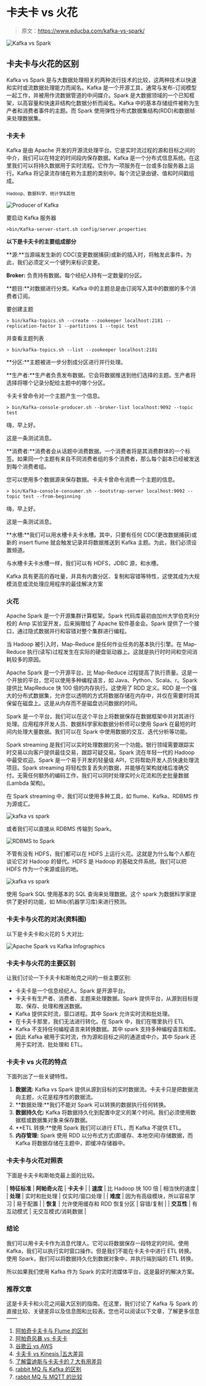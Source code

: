 # 卡夫卡 vs 火花

> 原文：<https://www.educba.com/kafka-vs-spark/>

![Kafka vs Spark](img/d096dc140f7a5aa71f210086763a4400.png)



## 卡夫卡与火花的区别

Kafka vs Spark 是与大数据处理相关的两种流行技术的比较，这两种技术以快速和实时或流数据处理能力而闻名。Kafka 是一个开源工具，通常与发布-订阅模型一起工作，并被用作流数据管道的中间媒介。Spark 是大数据领域的一个已知框架，以高容量和快速非结构化数据分析而闻名。Kafka 中的基本存储组件被称为生产者和消费者事件的主题。而 Spark 使用弹性分布式数据集结构(RDD)和数据帧来处理数据集。

### 卡夫卡

Kafka 是由 Apache 开发的开源流处理平台。它是实时流过程的源和目标之间的中介，我们可以在特定的时间段内保存数据。Kafka 是一个分布式信息系统。在这里我们可以将持久数据用于实时流程。它作为一项服务在一台或多台服务器上运行。Kafka 将记录流存储在称为主题的类别中。每个流记录由键、值和时间戳组成。

<small>Hadoop、数据科学、统计学&其他</small>

![Producer of Kafka](img/d862e652ebe644999edbcdfd5b4b8194.png)



要启动 Kafka 服务器

`>bin/Kafka-server-start.sh config/server.properties`

**以下是卡夫卡的主要组成部分**

**源:**当源端发生新的 CDC(变更数据捕获)或新的插入时，将触发此事件。为此，我们必须定义一个键列来标识变更。

**Broker:** 负责持有数据。每个经纪人持有一定数量的分区。

**题目:**对数据进行分类。Kafka 中的主题总是由订阅写入其中的数据的多个消费者订阅。

要创建主题

`> bin/kafka-topics.sh --create --zookeeper localhost:2181 --replication-factor 1 --partitions 1 --topic test`

并查看主题列表

`> bin/kafka-topics.sh --list --zookeeper localhost:2181`

**分区:**主题被进一步分割成分区进行并行处理。

**生产者:**生产者负责发布数据。它会将数据推送到他们选择的主题。生产者将选择将哪个记录分配给主题中的哪个分区。

卡夫卡曾命令对一个主题产生一个信息。

`> bin/Kafka-console-producer.sh --broker-list localhost:9092 --topic test`

嗨，早上好。

这是一条测试消息。

**消费者:**消费者会从话题中消费数据。一个消费者将是其消费群体的一个标签。如果同一个主题有来自不同消费者组的多个消费者，那么每个副本已经被发送到每个消费者组。

您可以使用多个数据源来保存数据。卡夫卡曾命令消费一个主题的信息。

`> bin/Kafka-console-consumer.sh --bootstrap-server localhost:9092 --topic test --from-beginning`

嗨，早上好。

这是一条测试消息。

**水槽:**我们可以用水槽卡夫卡水槽。其中，只要有任何 CDC(更改数据捕获)或新的 insert flume 就会触发记录并将数据推送到 Kafka 主题。为此，我们必须设置频道。

与水槽卡夫卡水槽一样，我们可以有 HDFS，JDBC 源，和水槽。

Kafka 具有更高的吞吐量，并具有内置分区、复制和容错等特性，这使其成为大规模消息或流处理应用程序的最佳解决方案

### 火花

Apache Spark 是一个开源集群计算框架。Spark 代码库最初由加州大学伯克利分校的 Amp 实验室开发，后来捐赠给了 Apache 软件基金会。Spark 提供了一个接口，通过隐式数据并行和容错对整个集群进行编程。

当 Hadoop 被引入时，Map-Reduce 是任何作业任务的基本执行引擎。在 Map-Reduce 执行(读写)过程发生在实际的硬盘驱动器上。这就是执行时时间和空间消耗较多的原因。

Apache Spark 是一个开源平台。比 Map-Reduce 过程提高了执行质量。这是一个开放的平台，您可以使用多种编程语言，如 Java、Python、Scala、r。Spark 提供比 MapReduce 快 100 倍的内存执行。这使用了 RDD 定义。RDD 是一个强大的分布式数据集，允许您以透明的方式将数据存储在内存中，并仅在需要时将其保留在磁盘上。这是从内存而不是磁盘访问数据的时间。

Spark 是一个平台，我们可以在这个平台上将数据保存在数据框架中并对其进行处理。应用程序开发人员、数据科学家和数据分析师可以使用 Spark 在最短的时间内处理大量数据。我们可以在 Spark 中使用数据的交互、迭代分析等功能。

Spark streaming 是我们可以实时处理数据的另一个功能。银行领域需要跟踪实时交易以向客户提供最佳交易，跟踪可疑交易。Spark 流在年轻一代的 Hadoop 中最受欢迎。Spark 是一个易于开发的轻量级 API，它将帮助开发人员快速处理流项目。Spark streaming 将轻松恢复丢失的数据，并能够在架构就绪后准确交付。无需任何额外的编码工作，我们可以同时处理实时火花流和历史批量数据(Lambda 架构)。

在 Spark streaming 中，我们可以使用多种工具，如 flume、Kafka、RDBMS 作为源或汇。

![kafka vs spark ](img/fe557b2b2393ac89688309884ca17a00.png)



或者我们可以直接从 RDBMS 传输到 Spark。

![RDBMS to Spark](img/4495e11161c678ef7f248fc272b48631.png)



不管有没有 HDFS，我们都可以在 HDFS 上运行火花。这就是为什么每个人都在谈论它对 Hadoop 的替代。HDFS 是 Hadoop 的基础文件系统。我们可以把 HDFS 作为一个来源或目的地。

![kafka vs spark ](img/4b62b1ccb7cadfb2553944857381dc73.png)



使用 Spark SQL 使用基本的 SQL 查询来处理数据。这个 spark 为数据科学家提供了更好的功能，如 Mlib(机器学习库)来进行预测。

### 卡夫卡与火花的对决(资料图)

以下是卡夫卡和火花的 5 大对比:

![Apache Spark vs Kafka Infographics](img/4168d32e1c2830ce55fbb5b1c4c368e3.png)



### **卡夫卡与火花的主要区别**

让我们讨论一下卡夫卡和斯帕克之间的一些主要区别:

*   卡夫卡是一个信息经纪人。Spark 是开源平台。
*   卡夫卡有生产者、消费者、主题来处理数据。Spark 提供平台，从源到目标提取、保存、处理和推送数据。
*   Kafka 提供实时流，窗口进程。其中 Spark 允许实时流和批处理。
*   在卡夫卡那里，我们无法进行转化。在 Spark 中，我们在哪里执行 ETL
*   Kafka 不支持任何编程语言来转换数据。其中 spark 支持多种编程语言和库。
*   因此 Kafka 被用于实时流，作为源和目标之间的通道或中介。其中 Spark 还用于实时流、批处理和 ETL。

### **卡夫卡 vs 火花**的特点

下面列出了一些关键特性。

1.  **数据流:** Kafka vs Spark 提供从源到目标的实时数据流。卡夫卡只是把数据流向主题，火花是程序性的数据流。
2.  **数据处理:**我们不能对 Spark 可以转换的数据执行任何转换。
3.  **数据持久化:** Kafka 将数据持久化到配置中定义的某个时间。我们必须使用数据框或数据集对象来保存数据。
4.  **ETL 转换:**使用 Spark 我们可以进行 ETL，而 Kafka 不提供 ETL。
5.  **内存管理:** Spark 使用 RDD 以分布式方式(即缓存、本地空间)存储数据，而 Kafka 将数据存储在主题中，即缓冲存储器中。

### 卡夫卡与火花对照表

下面是卡夫卡和斯帕克最上面的比较。

| **特征标准** | **阿帕奇火花** | **卡夫卡** |
| **速度** | 比 Hadoop 快 100 倍 | 相当快的速度 |
| **处理** | 实时和批处理 | 仅实时/窗口处理 |
| **难度** | 因为有高级模块，所以容易学习 | 易于配置 |
| **恢复** | 允许使用缓存和 RDD 恢复分区 | 容错/复制 |
| **交互性** | 有互动模式 | 无交互模式/消耗数据 |

### 结论

我们可以用卡夫卡作为消息代理人。它可以将数据保存一段特定的时间。使用 Kafka，我们可以执行实时窗口操作。但是我们不能在卡夫卡中进行 ETL 转换。使用 Spark，我们可以将数据持久化到数据对象中，并执行端到端的 ETL 转换。

所以如果我们使用 Kafka 作为 Spark 的实时流媒体平台，这是最好的解决方案。

### 推荐文章

这是卡夫卡和火花之间最大区别的指南。在这里，我们讨论了 Kafka 与 Spark 的直接比较、关键差异以及信息图和比较表。您也可以阅读以下文章，了解更多信息——

1.  [阿帕奇卡夫卡与 Flume 的区别](https://www.educba.com/apache-kafka-vs-flume/)
2.  [阿帕奇风暴 vs 卡夫卡](https://www.educba.com/apache-storm-vs-kafka/)
3.  [谷歌云 vs AWS](https://www.educba.com/google-cloud-vs-aws/)
4.  [卡夫卡 vs Kinesis |五大差异](https://www.educba.com/kafka-vs-kinesis/)
5.  [了解雷迪斯与卡夫卡的 7 大有用差异](https://www.educba.com/redis-vs-kafka/)
6.  [rabbit MQ 与 Kafka 的区别](https://www.educba.com/rabbitmq-vs-kafka/)
7.  [rabbit MQ 与 MQTT 的比较](https://www.educba.com/rabbitmq-vs-mqtt/)





